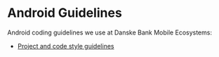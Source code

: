 # Android Guidelines

Android coding guidelines we use at Danske Bank Mobile Ecosystems:

* [Project and code style guidelines](project_and_code_guidelines.md)